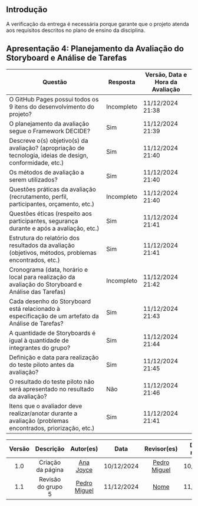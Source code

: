 ## Introdução

A verificação da entrega é necessária porque garante que o projeto atenda aos requisitos descritos no plano de ensino da disciplina.

## Apresentação 4: Planejamento da Avaliação do Storyboard e Análise de Tarefas

| Questão                                                                                                        | Resposta     | Versão, Data e Hora da Avaliação |
| -------------------------------------------------------------------------------------------------------------- | ------------ | --------------------------------- |
| O GitHub Pages possui todos os 9 itens do desenvolvimento do projeto?                                          | Incompleto | 11/12/2024 21:38                     |
| O planejamento da avaliação segue o Framework DECIDE?                                                          | Sim | 11/12/2024 21:39                     |
| Descreve o(s) objetivo(s) da avaliação? (apropriação de tecnologia, ideias de design, conformidade, etc.)      | Sim | 11/12/2024 21:40                     |
| Os métodos de avaliação a serem utilizados?                                                                    | Sim | 11/12/2024 21:40                     |
| Questões práticas da avaliação (recrutamento, perfil, participantes, orçamento, etc.)                          | Incompleto | 11/12/2024 21:40                    |
| Questões éticas (respeito aos participantes, segurança durante e após a avaliação, etc.)                       | Sim | 11/12/2024 21:41                     |
| Estrutura do relatório dos resultados da avaliação (objetivos, métodos, problemas encontrados, etc.)           | Sim | 11/12/2024 21:41                     |
| Cronograma (data, horário e local para realização da avaliação do Storyboard e Análise das Tarefas)            | Incompleto | 11/12/2024 21:42                     |
| Cada desenho do Storyboard está relacionado à especificação de um artefato da Análise de Tarefas?              | Sim | 11/12/2024 21:43                     |
| A quantidade de Storyboards é igual à quantidade de integrantes do grupo?                                      | Sim | 11/12/2024 21:44                     |
| Definição e data para realização do teste piloto antes da avaliação?                                           | Sim | 11/12/2024 21:45              |
| O resultado do teste piloto não será apresentado no resultado da avaliação?                                    | Não | 11/12/2024 21:46                     |
| Itens que o avaliador deve realizar/anotar durante a avaliação (problemas encontrados, priorização, etc.)      | Sim | 11/12/2024 21:41                     |

| Versão |                 Descrição                 |                     Autor(es)                     |    Data    |                     Revisor(es)                     | Data de revisão |
| :----: | :--------------------------------------: | :-----------------------------------------------: | :--------: | :-------------------------------------------------: | :-------------: |
|  1.0   |            Criação da página            | [Ana Joyce](https://github.com/anajoyceamorim)     | 10/12/2024 | [Pedro Miguel](https://github.com/pedroMADBR)        |   10/12/2024    |
|  1.1   |            Revisão do grupo 5            | [Pedro Miguel](https://github.com/pedroMADBR)      | 11/12/2024 |    [Nome](https://github.com/)     |   11/12/2024    |
